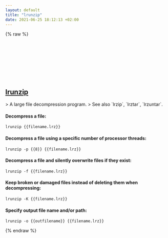 ```yaml
---
layout: default
title: "lrunzip"
date: 2021-06-25 18:12:13 +02:00
---
```

{% raw %}
<h2 id="lrunzip">
  <a href="/en/linux/lrunzip.html">lrunzip</a> <a href="#lrunzip"><svg class="icon">
    <use href="/assets/images/unicode_sprite.svg#link" />
  </svg></a>
</h2>
> A large file decompression program.
> See also `lrzip`, `lrztar`, `lrzuntar`.

#### Decompress a file:
```shell
lrunzip {{filename.lrz}}
```
#### Decompress a file using a specific number of processor threads:
```shell
lrunzip -p {{8}} {{filename.lrz}}
```
#### Decompress a file and silently overwrite files if they exist:
```shell
lrunzip -f {{filename.lrz}}
```
#### Keep broken or damaged files instead of deleting them when decompressing:
```shell
lrunzip -K {{filename.lrz}}
```
#### Specify output file name and/or path:
```shell
lrunzip -o {{outfilename}} {{filename.lrz}}
```
{% endraw %}